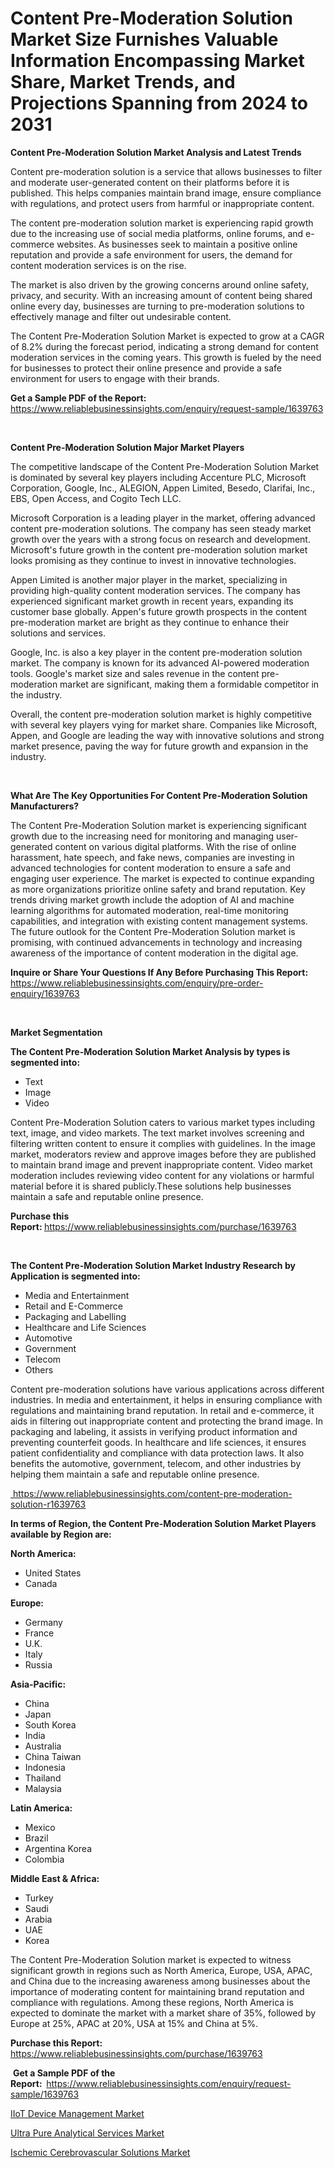 <p><h1>Content Pre-Moderation Solution Market Size Furnishes Valuable Information Encompassing Market Share, Market Trends, and Projections Spanning from 2024 to 2031</h1></p><p><strong>Content Pre-Moderation Solution Market Analysis and Latest Trends</strong></p>
<p><p>Content pre-moderation solution is a service that allows businesses to filter and moderate user-generated content on their platforms before it is published. This helps companies maintain brand image, ensure compliance with regulations, and protect users from harmful or inappropriate content.</p><p>The content pre-moderation solution market is experiencing rapid growth due to the increasing use of social media platforms, online forums, and e-commerce websites. As businesses seek to maintain a positive online reputation and provide a safe environment for users, the demand for content moderation services is on the rise.</p><p>The market is also driven by the growing concerns around online safety, privacy, and security. With an increasing amount of content being shared online every day, businesses are turning to pre-moderation solutions to effectively manage and filter out undesirable content.</p><p>The Content Pre-Moderation Solution Market is expected to grow at a CAGR of 8.2% during the forecast period, indicating a strong demand for content moderation services in the coming years. This growth is fueled by the need for businesses to protect their online presence and provide a safe environment for users to engage with their brands.</p></p>
<p><strong>Get a Sample PDF of the Report:&nbsp;</strong> <a href="https://www.reliablebusinessinsights.com/enquiry/request-sample/1639763">https://www.reliablebusinessinsights.com/enquiry/request-sample/1639763</a></p>
<p>&nbsp;</p>
<p><strong>Content Pre-Moderation Solution Major Market Players</strong></p>
<p><p>The competitive landscape of the Content Pre-Moderation Solution Market is dominated by several key players including Accenture PLC, Microsoft Corporation, Google, Inc., ALEGION, Appen Limited, Besedo, Clarifai, Inc., EBS, Open Access, and Cogito Tech LLC.</p><p>Microsoft Corporation is a leading player in the market, offering advanced content pre-moderation solutions. The company has seen steady market growth over the years with a strong focus on research and development. Microsoft's future growth in the content pre-moderation solution market looks promising as they continue to invest in innovative technologies. </p><p>Appen Limited is another major player in the market, specializing in providing high-quality content moderation services. The company has experienced significant market growth in recent years, expanding its customer base globally. Appen's future growth prospects in the content pre-moderation market are bright as they continue to enhance their solutions and services.</p><p>Google, Inc. is also a key player in the content pre-moderation solution market. The company is known for its advanced AI-powered moderation tools. Google's market size and sales revenue in the content pre-moderation market are significant, making them a formidable competitor in the industry.</p><p>Overall, the content pre-moderation solution market is highly competitive with several key players vying for market share. Companies like Microsoft, Appen, and Google are leading the way with innovative solutions and strong market presence, paving the way for future growth and expansion in the industry.</p></p>
<p>&nbsp;</p>
<p><strong>What Are The Key Opportunities For Content Pre-Moderation Solution Manufacturers?</strong></p>
<p><p>The Content Pre-Moderation Solution market is experiencing significant growth due to the increasing need for monitoring and managing user-generated content on various digital platforms. With the rise of online harassment, hate speech, and fake news, companies are investing in advanced technologies for content moderation to ensure a safe and engaging user experience. The market is expected to continue expanding as more organizations prioritize online safety and brand reputation. Key trends driving market growth include the adoption of AI and machine learning algorithms for automated moderation, real-time monitoring capabilities, and integration with existing content management systems. The future outlook for the Content Pre-Moderation Solution market is promising, with continued advancements in technology and increasing awareness of the importance of content moderation in the digital age.</p></p>
<p><strong>Inquire or Share Your Questions If Any Before Purchasing This Report:</strong> <a href="https://www.reliablebusinessinsights.com/enquiry/pre-order-enquiry/1639763">https://www.reliablebusinessinsights.com/enquiry/pre-order-enquiry/1639763</a></p>
<p>&nbsp;</p>
<p><strong>Market Segmentation</strong></p>
<p><strong>The Content Pre-Moderation Solution Market Analysis by types is segmented into:</strong></p>
<p><ul><li>Text</li><li>Image</li><li>Video</li></ul></p>
<p><p>Content Pre-Moderation Solution caters to various market types including text, image, and video markets. The text market involves screening and filtering written content to ensure it complies with guidelines. In the image market, moderators review and approve images before they are published to maintain brand image and prevent inappropriate content. Video market moderation includes reviewing video content for any violations or harmful material before it is shared publicly.These solutions help businesses maintain a safe and reputable online presence.</p></p>
<p><strong>Purchase this Report:&nbsp;</strong><a href="https://www.reliablebusinessinsights.com/purchase/1639763">https://www.reliablebusinessinsights.com/purchase/1639763</a></p>
<p>&nbsp;</p>
<p><strong>The Content Pre-Moderation Solution Market Industry Research by Application is segmented into:</strong></p>
<p><ul><li>Media and Entertainment</li><li>Retail and E-Commerce</li><li>Packaging and Labelling</li><li>Healthcare and Life Sciences</li><li>Automotive</li><li>Government</li><li>Telecom</li><li>Others</li></ul></p>
<p><p>Content pre-moderation solutions have various applications across different industries. In media and entertainment, it helps in ensuring compliance with regulations and maintaining brand reputation. In retail and e-commerce, it aids in filtering out inappropriate content and protecting the brand image. In packaging and labeling, it assists in verifying product information and preventing counterfeit goods. In healthcare and life sciences, it ensures patient confidentiality and compliance with data protection laws. It also benefits the automotive, government, telecom, and other industries by helping them maintain a safe and reputable online presence.</p></p>
<p><a href="https://www.reliablebusinessinsights.com/content-pre-moderation-solution-r1639763">&nbsp;https://www.reliablebusinessinsights.com/content-pre-moderation-solution-r1639763</a></p>
<p><strong>In terms of Region, the Content Pre-Moderation Solution Market Players available by Region are:</strong></p>
<p>
    <p> <strong> North America: </strong>
        <ul>
            <li>United States</li>
            <li>Canada</li>
        </ul>
        </p> 
    <p> <strong> Europe: </strong>
        <ul>
            <li>Germany</li>
            <li>France</li>
            <li>U.K.</li>
            <li>Italy</li>
            <li>Russia</li>
        </ul>
        </p> 
    <p> <strong> Asia-Pacific: </strong>
        <ul>
            <li>China</li>
            <li>Japan</li>
            <li>South Korea</li>
            <li>India</li>
            <li>Australia</li>
            <li>China Taiwan</li>
            <li>Indonesia</li>
            <li>Thailand</li>
            <li>Malaysia</li>
        </ul>
        </p> 
    <p> <strong> Latin America: </strong>
        <ul>
            <li>Mexico</li>
            <li>Brazil</li>
            <li>Argentina Korea</li>
            <li>Colombia</li>
        </ul>
        </p> 
    <p> <strong> Middle East & Africa: </strong>
        <ul>
            <li>Turkey</li>
            <li>Saudi</li>
            <li>Arabia</li>
            <li>UAE</li>
            <li>Korea</li>
        </ul>
    </p>
    </p>
<p><p>The Content Pre-Moderation Solution market is expected to witness significant growth in regions such as North America, Europe, USA, APAC, and China due to the increasing awareness among businesses about the importance of moderating content for maintaining brand reputation and compliance with regulations. Among these regions, North America is expected to dominate the market with a market share of 35%, followed by Europe at 25%, APAC at 20%, USA at 15% and China at 5%.</p></p>
<p><strong>Purchase this Report: </strong><a href="https://www.reliablebusinessinsights.com/purchase/1639763">https://www.reliablebusinessinsights.com/purchase/1639763</a></p>
<p>&nbsp;<strong>Get a Sample PDF of the Report:&nbsp;&nbsp;</strong><a href="https://www.reliablebusinessinsights.com/enquiry/request-sample/1639763">https://www.reliablebusinessinsights.com/enquiry/request-sample/1639763</a></p>
<p><strong></strong></p>
<p><p><a href="https://github.com/alexxisgm/Market-Research-Report-List-1/blob/main/iiot-device-management-market.md">IIoT Device Management Market</a></p><p><a href="https://github.com/marthawweekle/Market-Research-Report-List-2/blob/main/ultra-pure-analytical-services-market.md">Ultra Pure Analytical Services Market</a></p><p><a href="https://github.com/HenrietteMills1/Market-Research-Report-List-1/blob/main/ischemic-cerebrovascular-solutions-market.md">Ischemic Cerebrovascular Solutions Market</a></p></p>